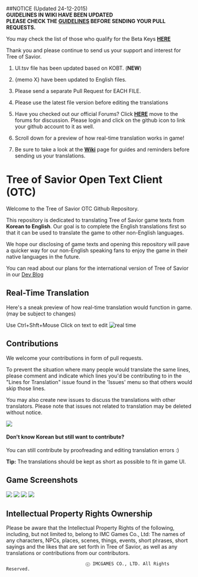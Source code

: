 ##NOTICE (Updated 24-12-2015)
<br>
**GUIDELINES IN WIKI HAVE BEEN UPDATED** <br>
**PLEASE CHECK THE [GUIDELINES](https://github.com/Treeofsavior/EnglishTranslation/wiki/Guidelines) BEFORE SENDING YOUR PULL REQUESTS.**

You may check the list of those who qualify for the Beta Keys [**HERE**](https://github.com/Treeofsavior/EnglishTranslation/issues/1266)

Thank you and please continue to send us your support and interest for Tree of Savior.

1. UI.tsv file has been updated based on KOBT. (**NEW**)

2. {memo X} have been updated to English files.

3. Please send a separate Pull Request for EACH FILE. 

4. Please use the latest file version before editing the translations 

5. Have you checked out our official Forums? Click [**HERE**](https://forum.treeofsavior.com/) move to the forums for discussion. Please login and click on the github icon to link your github account to it as well.

6. Scroll down for a preview of how real-time translation works in game! 

7. Be sure to take a look at the [**Wiki**](https://github.com/Treeofsavior/EnglishTranslation/wiki) page for guides and reminders before sending us your translations.


# Tree of Savior Open Text Client (OTC)   
Welcome to the Tree of Savior OTC Github Repository.

This repository is dedicated to translating Tree of Savior game texts from **Korean to English**. Our goal is to complete the English translations first so that it can be used to translate the game to other non-English languages. 

We hope our disclosing of game texts and opening this repository will pave a quicker way for our non-English speaking fans to enjoy the game in their native languages in the future. 

You can read about our plans for the international version of Tree of Savior in our [Dev Blog](http://blog.treeofsavior.com/en/)


## Real-Time Translation
Here's a sneak preview of how real-time translation would function in game. (may be subject to changes)

Use Ctrl+Shft+Mouse Click on text to edit
![real time](http://blog.treeofsavior.com/en/wp-content/uploads/sites/4/2015/04/sample4.gif)

## Contributions

We welcome your contributions in form of pull requests. 

To prevent the situation where many people would translate the same lines, please comment and indicate which lines you'd be contributing to in the "Lines for Translation" issue found in the 'Issues' menu so that others would skip those lines.

You may also create new issues to discuss the translations with other translators. Please note that issues not related to translation may be deleted without notice. 


<img src="https://lh4.googleusercontent.com/YGwDvBpboqxwxWIEibS85PHXcV-wnPQvMMLQC17m3wY=w1028-h478-no"/>

#### Don't know Korean but still want to contribute?  

You can still contribute by proofreading and editing translation errors :)

**Tip:** The translations should be kept as short as possible to fit in game UI. 


## Game Screenshots
<img src="http://blog.treeofsavior.com/en/wp-content/uploads/sites/4/2015/03/2-1024x594.jpg"/>
<img src="http://blog.treeofsavior.com/en/wp-content/uploads/sites/4/2015/03/1-1024x595.jpg"/>
<img src="http://blog.treeofsavior.com/en/wp-content/uploads/sites/4/2015/03/screenshot_20150319_00015-1024x578.jpg"/>
<img src="http://blog.treeofsavior.com/en/wp-content/uploads/sites/4/2015/03/screenshot_20150319_00014-1024x578.jpg"/>


## Intellectual Property Rights Ownership
Please be aware that the Intellectual Property Rights of the following, including, but not limited to, belong to IMC Games Co., Ltd: The names of any characters, NPCs, places, scenes, things, events, short phrases, short sayings and the likes that are set forth in Tree of Savior, as well as any translations or contributions from our contributors.

                                  ⓒ IMCGAMES CO., LTD. All Rights Reserved.
